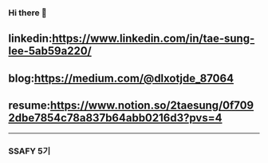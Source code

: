 ### Hi there 👋

## linkedin:https://www.linkedin.com/in/tae-sung-lee-5ab59a220/
## blog:https://medium.com/@dlxotjde_87064
## resume:https://www.notion.so/2taesung/0f7092dbe7854c78a837b64abb0216d3?pvs=4

---------------------------------------------------------------------------------------------------------------------------------------

### SSAFY 5기
